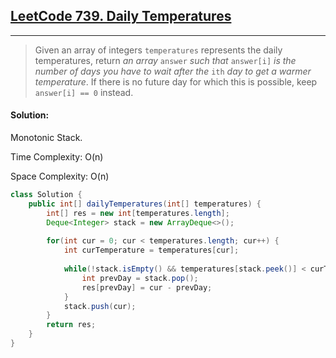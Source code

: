 ## [LeetCode 739. Daily Temperatures](https://leetcode.com/problems/daily-temperatures/)

---

> Given an array of integers `temperatures` represents the daily temperatures, return 
> *an array* `answer` *such that* `answer[i]` *is the number of days you have to wait after 
> the* `ith` *day to get a warmer temperature*. If there is no future day for which this 
> is possible, keep `answer[i] == 0` instead.

#### Solution:

Monotonic Stack.

Time Complexity: O(n)

Space Complexity: O(n)

```java
class Solution {
    public int[] dailyTemperatures(int[] temperatures) {
        int[] res = new int[temperatures.length];
        Deque<Integer> stack = new ArrayDeque<>();
        
        for(int cur = 0; cur < temperatures.length; cur++) {
            int curTemperature = temperatures[cur];
            
            while(!stack.isEmpty() && temperatures[stack.peek()] < curTemperature) {
                int prevDay = stack.pop();
                res[prevDay] = cur - prevDay;
            }
            stack.push(cur);
        }
        return res;
    }
}
```

